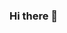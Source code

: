 ### Hi there 👋

<!--
**kunpeng9/kunpeng9** is a ✨ _special_ ✨ repository because its `README.md` (this file) appears on your GitHub profile.

Here are some ideas to get you started:

[![我的 GitHub 数据](https://github-readme-stats.vercel.app/api?username=kunpeng9)]()

![](http://antzuhl.cn:4000/get/@kunpeng9.readme)

![](https://visitor-badge.glitch.me/badge?page_id=kunpeng9.readme)

![info](https://github-readme-stats.vercel.app/api?username=kunpeng9&show_icons=true&count_private=true&hide=prs&theme=dark_repocard)

# 游戏
[![](https://img.shields.io/badge/Steam-171a21?style=flat-square&logo=steam&logoColor=ffffff)](https://steamcommunity.com/id/antzuhl)

- 🔭 I’m currently working on ...
- 🌱 I’m currently learning ...
- 👯 I’m looking to collaborate on ...
- 🤔 I’m looking for help with ...
- 💬 Ask me about ...
- 📫 How to reach me: ...
- 😄 Pronouns: ...
- ⚡ Fun fact: ...
-->
